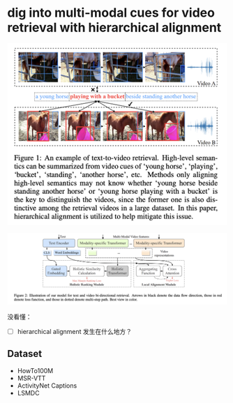# dig into multi-modal cues for video retrieval with hierarchical alignment

![](images/2023-01-13-23-10-52.png)

![](images/2023-01-13-23-05-16.png)

没看懂：

- [ ] hierarchical alignment 发生在什么地方？

## Dataset

- HowTo100M
- MSR-VTT
- ActivityNet Captions
- LSMDC
